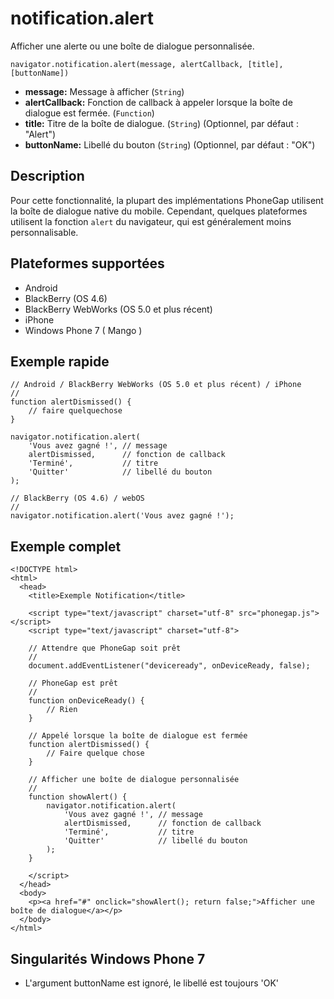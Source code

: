 notification.alert
==================

Afficher une alerte ou une boîte de dialogue personnalisée.

    navigator.notification.alert(message, alertCallback, [title], [buttonName])

- __message:__ Message à afficher (`String`)
- __alertCallback:__ Fonction de callback à appeler lorsque la boîte de dialogue est fermée. (`Function`)
- __title:__ Titre de la boîte de dialogue. (`String`) (Optionnel, par défaut : "Alert")
- __buttonName:__ Libellé du bouton (`String`) (Optionnel, par défaut : "OK")
    
Description
-----------

Pour cette fonctionnalité, la plupart des implémentations PhoneGap utilisent la boîte de dialogue native du mobile.  Cependant, quelques plateformes utilisent la fonction `alert` du navigateur, qui est généralement moins personnalisable.

Plateformes supportées
----------------------

- Android
- BlackBerry (OS 4.6)
- BlackBerry WebWorks (OS 5.0 et plus récent)
- iPhone
- Windows Phone 7 ( Mango )

Exemple rapide
--------------

    // Android / BlackBerry WebWorks (OS 5.0 et plus récent) / iPhone
    //
    function alertDismissed() {
        // faire quelquechose
    }

    navigator.notification.alert(
        'Vous avez gagné !', // message
        alertDismissed,      // fonction de callback
        'Terminé',           // titre
        'Quitter'            // libellé du bouton
    );

    // BlackBerry (OS 4.6) / webOS
    //
    navigator.notification.alert('Vous avez gagné !');
        
Exemple complet
---------------

    <!DOCTYPE html>
    <html>
      <head>
        <title>Exemple Notification</title>

        <script type="text/javascript" charset="utf-8" src="phonegap.js"></script>
        <script type="text/javascript" charset="utf-8">

        // Attendre que PhoneGap soit prêt
        //
        document.addEventListener("deviceready", onDeviceReady, false);

        // PhoneGap est prêt
        //
        function onDeviceReady() {
            // Rien
        }
    
        // Appelé lorsque la boîte de dialogue est fermée
	    function alertDismissed() {
	        // Faire quelque chose
	    }

        // Afficher une boîte de dialogue personnalisée
        //
        function showAlert() {
		    navigator.notification.alert(
		        'Vous avez gagné !', // message
		        alertDismissed,      // fonction de callback
		        'Terminé',           // titre
		        'Quitter'            // libellé du bouton
		    );
        }
    
        </script>
      </head>
      <body>
        <p><a href="#" onclick="showAlert(); return false;">Afficher une boîte de dialogue</a></p>
      </body>
    </html>

Singularités Windows Phone 7
----------------------------

- L'argument buttonName est ignoré, le libellé est toujours 'OK' 